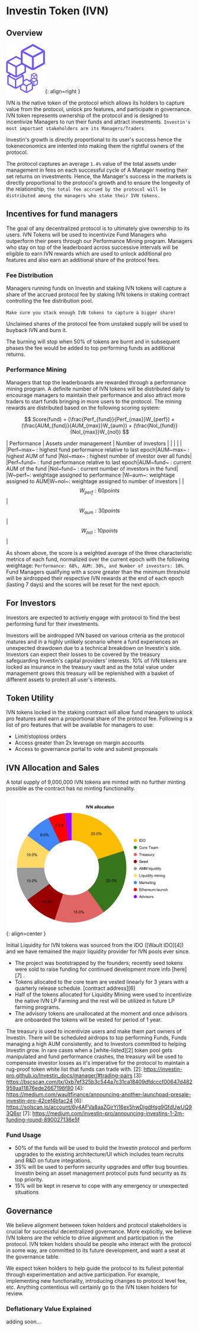 # Investin Token (IVN)

## Overview

![Placeholder](assets/logo.png){: align=right }

IVN is the native token of the protocol which allows its holders to capture value from the protocol, unlock pro features, and participate in governance. IVN token represents ownership of the protocol and is designed to incentivize Managers to run their funds and attract investments. 
 `Investin's most important stakeholders are its Managers/Traders`


Investin's growth is directly proportional to its user's success hence the tokeneconomics are intented into making them the rightful owners of the protocol.


The protocol captures an average `1.4%` value of the total assets under management in fees on each successful cycle of A Manager meeting their set returns on investments. Hence, the Manager's success in the markets is directly proportional to the protocol's growth and to ensure the longevity of the relationship, `the total fee accrued by the protocol will be distributed among the managers who stake their IVN tokens.` 
<!-- As protocol growth accelerates there will be a tier-based reduction on fee distributed to developers and subsequent increment to the fee distributed to managers. -->
[1]: https://aak-capital.github.io/Investin_docs/token/#for-managerstraders
## Incentives for fund managers

The goal of any decentralized protocol is to ultimately give ownership to its users. IVN Tokens will be used to incentivize Fund Managers who outperform their peers through our Performance Mining program. Managers who stay on top of the leaderboard across successive intervals will be eligible to earn IVN rewards which are used to unlock additional pro features and also earn an additional  share of the protocol fees.


### Fee Distribution 

Managers running funds on Investin and staking IVN tokens will capture a share of the accrued protocol fee by staking IVN tokens in staking contract controlling the fee distribution pool. 

`Make sure you stack enough IVN tokens to capture a bigger share!`

Unclaimed shares of the protocol fee from unstaked supply will be used to buyback IVN and burn it. 

The burning will stop when 50% of tokens are burnt and in subsequent phases the fee would be added to top performing funds as additional returns.

<!-- The fee distribution to manager pool will gradually increase on a tier-based system determined by the total value generated by Investin's Managers. -->

### Performance Mining


Managers that top the leaderboards are rewarded through a performance mining program. A definite number of IVN tokens will be distributed daily to encourage managers to maintain their performance and also attract more traders to start funds bringing in more users to the protocol. The mining rewards are distributed based on the following scoring system: 


$$
Score(fund) = (\frac{Perf_{fund}}{Perf_{max}}W_{perf}) + (\frac{AUM_{fund}}{AUM_{max}}W_{aum}) + (\frac{Nol_{fund}}{Nol_{max}}W_{nol})
$$ 

<!-- * Perf~max~ : Highest fund performance relative to last epoch    -->
<!-- * AUM~max~ : Highest AUM of fund -->
<!-- * Nol~max~ : Highest number of investor over all funds -->

|   Performance  |         Assets under management                |     Number of investors  | 
|  |  |    |
|Perf~max~ : highest fund performance relative to last epoch|AUM~max~ : highest AUM of fund |Nol~max~ : highest number of investor over all funds| 
|Perf~fund~ : fund performance relative to last epoch|AUM~fund~ : current AUM of the fund |Nol~fund~ : current number of investors in the fund|
|W~perf~: weightage assigned to performance   |W~aum~: weightage assigned to AUM|W~nol~: weightage assigned to number of investors | 
|$$ W_{perf}: 60 points $$  | $$ W_{aum}: 30 points $$| $$ W_{nol}: 10 points $$ |


As shown above, the score is a weighted average of the three characteristic metrics of each fund, normalized over the current epoch with the following weightage: `Performance: 60%, AUM: 30%, and Number of investors: 10%`. Fund Managers qualifying with a score greater than the minimum threshold will be airdropped their respective IVN rewards at the end of each epoch (lasting 7 days) and the scores will be reset for the next epoch. 

<!-- | Protocol earnings| Managers Fee %|Developers Fee%| Fee used to burn tokens |
| ----------- | -------------- | -------------- | -------------- |
| 100k       | 50%|           50%      |  0% |
|   400k       | 55%|             42.5%  | 2.5% |
| 800k    | 59% |         36%         | 4% |
| 1.6m    | 62.2% |         31.7%         | 6.1% |
| 6.4m    | 64.76% |        27.86%         |7.38% |
| 25.6m    | 66.76% |        24.76%         |8.38% |

The core dev team has decided to use 20% of profits accrued from developer fee% to buyback IVN tokens and burn to further align goals with protocol growth. -->


<!-- Additional incentives are planned to be given to Managers handling top performing funds, Funds with high AUM, Funds with greater than 100 investors and much more... -->

## For Investors

Investors are expected to actively engage with protocol to find the best performing fund for their investments. 

<!-- IVN holders receive a 50% fee reduction in the management fee as elaborated below. The Investors can increase their IVN holdings to receive the same benefits as each increment in fee captured by the protocol.

| Fees captured| IVN holding |
| ----------- | -------------- | 
| 100k       | 100|         
|   200k       | 200|      
| 800k    | 400 |         
| 1m    | 800 |        
| 2m    | 1200 |         -->

Investors will be airdropped IVN based on various criteria as the protocol matures and in a highly unlikely scenario where a fund experiences an unexpected drawdown due to a technical breakdown on Investin's side. Investors can expect their losses to be covered by the treasury safeguarding Investin's capital providers' interests.
10% of IVN tokens are locked as insurance in the treasury vault and as the total value under management grows this treasury will be replenished with a basket of different assets to protect all user's interests. 


## Token Utility 

IVN tokens locked in the staking contract will allow fund managers to unlock pro features and earn a proportional share of the protocol fee. Following is a list of pro features that will be available for managers to use:

* Limit/stoploss orders
* Access greater than 2x leverage on margin accounts
* Access to governance portal to vote and submit proposals

<!-- Investor stoploss system needs a liquidation engine to close positions on behalf on Investors at set percentages defined by Investors, a fixed fee of 1% of total assets will be awarded to liquidiators and  -->
## IVN Allocation and Sales 


A total supply of 9,000,000 IVN tokens are minted with no further minting possible as the contract has no minting functionality. 

![Placeholder](assets/ivnalloc.svg){: align=center }



Initial Liquidity for IVN tokens was sourced from the IDO ([Wault IDO][4]) and we have remained the major liquidity provider for IVN pools ever since.

* The project was bootstrapped by the founders; recently seed tokens were sold to raise funding for continued development more info [here][7] . 
* Tokens allocated to the core team are vested linearly for 3 years with a quarterly release schedule. [contract address][6]
* Half of the tokens allocated for Liquidity Mining were used to incentivize the native IVN LP Farming and the rest will be utilized in future LP farming programs. 
* The advisory tokens are unallocated at the moment and once advisors are onboarded the tokens will be vested for period of 1 year.

The treasury is used to incentivize users and make them part owners of Investin. There will be scheduled airdrops to top performing Funds, Funds managing a high AUM consistently, and to Investors committed to helping Investin grow. 
In rare cases when a [white-listed][2] token pool gets manipulated and fund performance crashes, the treasury will be used to compensate investor losses as it's imperative for the protocol to maintain a rug-proof token white list that funds can trade with.
[2]: https://investin-pro.github.io/Investin_docs/manager/#trading-pairs
[3]: https://bscscan.com/tx/0xb7ef325b3c544a7c31ca18409dfdcccf00647d482959aa11876ede2667196f80
[4]: https://medium.com/waultfinance/announcing-another-launchpad-presale-investin-pro-42cef4bfac24
[6]: https://solscan.io/account/6y4AFVa8aaZGirYi16ex5hwDjgdHsg9GfdUwUQ93Q6sr
[7]: https://medium.com/investin-pro/announcing-investins-1-2m-funding-round-890027136e5f

### Fund Usage 

* 50% of the funds will be used to build the Investin protocol and perform upgrades to the existing architecture/UI which includes team recruits and R&D on future integrations.
* 35% will be used to perform security upgrades and offer bug bounties. Investin being an asset management protocol puts fund security as its top priority.
* 15% will be kept in reserve to cope with any emergency or unexpected situations 

## Governance 

We believe alignment between token holders and protocol stakeholders is crucial for successful decentralized governance. More explicitly, we believe IVN tokens are the vehicle to drive alignment and participation in the protocol. IVN token holders should be people who interact with the protocol in some way, are committed to its future development, and want a seat at the governance table.

We expect token holders to help guide the protocol to its fullest potential through experimentation and active participation. For example, implementing new functionality, introducing changes to protocol level fee, etc. Anything contentious will certainly go to the IVN token holders for review.


<!-- ## Deep Dive economics -->

### Deflationary Value Explained 
adding soon...
